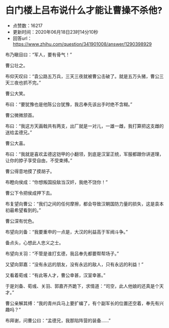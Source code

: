 # 白门楼上吕布说什么才能让曹操不杀他?
- 点赞数：16217
- 更新时间：2020年06月18日23时14分10秒
- 回答url：https://www.zhihu.com/question/341901008/answer/1290398929
<body>
 <p data-pid="l4i3Lhfl">布乃瞋目曰：“军人，要有骨气！”</p>
 <p data-pid="buVgLrHO">曹公壮之。</p>
 <p data-pid="4gNm71He">布仰天叹曰：“袁公路五万兵，三天三夜就被曹公击破了。就是五万头猪，曹公三天三夜也抓不完。”</p>
 <p data-pid="j7YYOlvM">曹公大笑。</p>
 <p data-pid="sEdmwKNI">布曰：“要犹豫也是他陈公台犹豫，我吕奉先该出手时绝不含糊。”</p>
 <p data-pid="4zVDsNDA">曹公微微颔首。</p>
 <p data-pid="-sYvg_Up">布曰：“我这方天画戟共有两支，出厂就是一对儿，一雄一雌，我打算把这支雌的送给孟德兄。”</p>
 <p data-pid="R7Qcdj8X">曹公大喜。</p>
 <p data-pid="uzzGavO-">布曰：“我就是喜欢孟德这铠甲的小翻领，到底是汉室正统，军服都跟你讲道理，让你的脖子享受自由，不受束缚。”</p>
 <p data-pid="2_-nnbMk">曹公得意地摸了摸胡子。</p>
 <p data-pid="z8zC3eRA">布瞪向侯成：“你想叛国投敌当汉奸，我绝不饶你！”</p>
 <p data-pid="7LouOScd">曹公下令把侯成押下去。</p>
 <p data-pid="b1XDidWb">布复望向曹公：“我们之间的任何摩擦，都会导致汉朝国防力量的损失，这是袁本初最希望看到的。”</p>
 <p data-pid="XHTHJlFl">曹公深有忧色。</p>
 <p data-pid="fjj4xVfv">布望向刘备：“我要重申的一点是，大汉的利益高于军阀斗争。”</p>
 <p data-pid="5ACIlkxR">备点头，心想此人忠义之士。</p>
 <p data-pid="ADar9Te5">布望向关羽：“不管是谁打玄德，我吕奉先都要帮帮场子。”</p>
 <p data-pid="3nRpK2PI">又望向郭嘉：“没有永远的朋友，没有永远的敌人，只有永远的利益！”</p>
 <p data-pid="Y5thxAdA">又看着荀彧：“有此等人才，曹公幸甚，汉室幸甚。”</p>
 <p data-pid="Dqv1MPKy">于是刘备、荀彧、关羽、郭嘉齐齐跪下，求情道：“司空，此人他娘的还真是个天才。”</p>
 <p data-pid="kSNmzjZN">曹公亲解其缚：“我的青州兵马上要扩编了，有个副军长的位置还空着，奉先有兴趣吗？”</p>
 <p data-pid="V6OaqNfO">布拜谢，问曹公曰：“孟德兄，我那陷阵营的装备……”</p>
</body>